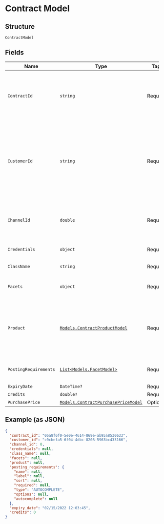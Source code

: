 
# Contract Model

## Structure

`ContractModel`

## Fields

| Name | Type | Tags | Description |
|  --- | --- | --- | --- |
| `ContractId` | `string` | Required | The identifier of the Contract. To be used when creating a Campaign |
| `CustomerId` | `string` | Required | The customer_id this contract belongs to. Based on the original `X-Customer-Id` header used when the contract was created. |
| `ChannelId` | `double` | Required | The Channel (job board) the contract is to be used for |
| `Credentials` | `object` | Required | AES Encrypted credentials |
| `ClassName` | `string` | Required | Channel slug |
| `Facets` | `object` | Required | An object with contract parameters |
| `Product` | [`Models.ContractProductModel`](../../doc/models/contract-product-model.md) | Required | The Product to be used in combination with the Contract when ordering a Campaign. |
| `PostingRequirements` | [`List<Models.FacetModel>`](../../doc/models/facet-model.md) | Required | A list of the Contract Channel's Facets |
| `ExpiryDate` | `DateTime?` | Required | - |
| `Credits` | `double?` | Required | - |
| `PurchasePrice` | [`Models.ContractPurchasePriceModel`](../../doc/models/contract-purchase-price-model.md) | Optional | - |

## Example (as JSON)

```json
{
  "contract_id": "06a8f6f0-5e0e-4614-869e-ab95a8530633",
  "customer_id": "c0cbefa5-6f04-4dbc-8208-5963bc433166",
  "channel_id": 0,
  "credentials": null,
  "class_name": null,
  "facets": null,
  "product": null,
  "posting_requirements": {
    "name": null,
    "label": null,
    "sort": null,
    "required": null,
    "type": "AUTOCOMPLETE",
    "options": null,
    "autocomplete": null
  },
  "expiry_date": "02/15/2022 12:03:45",
  "credits": 0
}
```

